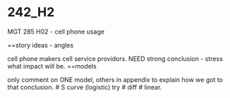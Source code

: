 242_H2
======

MGT 285 H02 - cell phone usage

==story ideas - angles

cell phone makers
cell service providors.
NEED strong conclusion - stress what impact will be. 
==models

only comment on ONE model, others in appendix to explain how we got to that conclusion. # S curve (logistic)
try # diff # linear.
